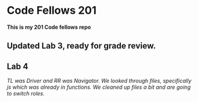 # Code Fellows 201

**This is my 201 Code fellows repo** 

## Updated Lab 3, ready for grade review. ##

## Lab 4 ##

*TL was Driver and RR was Navigator. We looked through files, specifically js which was already in functions. We cleaned up files a bit and are going to switch roles.*


